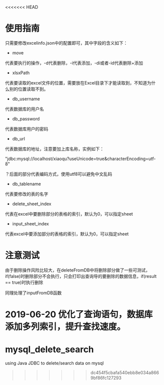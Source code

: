 <<<<<<< HEAD
# 使用指南
 只需要修改excelinfo.json中的配置即可，其中字段的含义如下：
 
 
 - move 
 
 代表要执行的操作，-d代表删除，-i代表添加，-di或者-id代表删除+添加
 
 - xlsxPath
 
 代表要读取的excel文件的位置，需要放在Excel目录下才能读取到，不知道为什么别的位置读取不到。
 
 - db_username
 
 代表数据库的用户名
 
 - db_password
 
 代表数据库用户的密码
 
 - db_url
 
 代表数据库的地址，注意要加上库名称，实例如下：
 
 "jdbc:mysql://localhost/xiaoqu?useUnicode=true&characterEncoding=utf-8" 
 
 ？后面的部分代表编码方式，使用utf8可以避免中文乱码
 
 - db_tablename
 
 代表要修改的表的名字
 
 - delete_sheet_index
 
 代表在excel中要删除部分的表格的索引，默认为0，可以指定sheet
 
 - input_sheet_index
 
 代表excel中要添加部分的表格的索引，默认为0，可以指定sheet
 
 
 
 # 注意测试
 
 由于删除操作风险比较大，在deleteFromDB中将删除部分做了一些可测试，if(false)时删除部分不会执行，只会打印出查询导的要删除的数据信息，if(result == true)时执行删除
 
 同理处理了inputFromDB函数

 2019-06-20 优化了查询语句，数据库添加多列索引，提升查找速度。
=======
# mysql_delete_search
using Java JDBC to delete/search data on mysql
>>>>>>> dc454f5cbafa540ebb8e034a8669bf86fc127293
